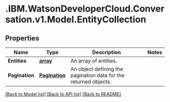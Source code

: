 # .IBM.WatsonDeveloperCloud.Conversation.v1.Model.EntityCollection
## Properties

Name | Type | Description | Notes
------------ | ------------- | ------------- | -------------
**Entities** | [**array<EntityExport>**](EntityExport.md) | An array of entities. | 
**Pagination** | [**Pagination**](Pagination.md) | An object defining the pagination data for the returned objects. | 

[[Back to Model list]](../README.md#documentation-for-models) [[Back to API list]](../README.md#documentation-for-api-endpoints) [[Back to README]](../README.md)

